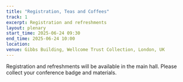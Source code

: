 ```yaml
---
title: "Registration, Teas and Coffees"
track: 1
excerpt: Registration and refreshments
layout: plenary
start_time: 2025-06-24 09:30
end_time: 2025-06-24 10:00
location:
venue: Gibbs Building, Wellcome Trust Collection, London, UK
---
```


Registration and refreshments will be available in the main hall. Please collect your conference badge and materials. 
